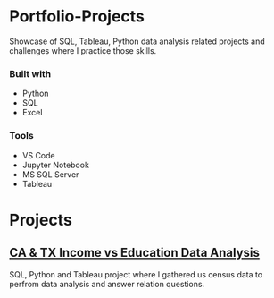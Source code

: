 # Portfolio-Projects
Showcase of SQL, Tableau, Python data analysis related projects and challenges where I practice those skills.

### Built with
 - Python
 - SQL
 - Excel
### Tools
 - VS Code
 - Jupyter Notebook
 - MS SQL Server
 - Tableau
 
# Projects
## [CA & TX Income vs Education Data Analysis](https://github.com/Jimmy90s/Portfolio-Projects/tree/main/CA_TX_Income_vs_Education_Levels)
SQL, Python and Tableau project where I gathered us census data to perfrom data analysis and answer relation questions.
